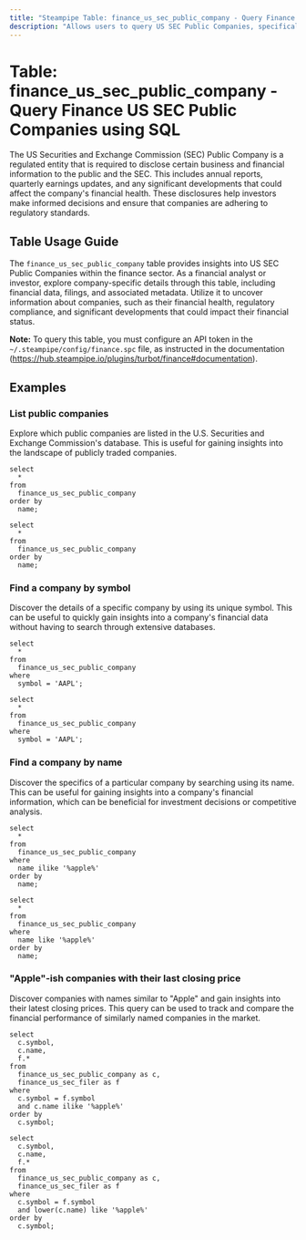 ```yaml
---
title: "Steampipe Table: finance_us_sec_public_company - Query Finance US SEC Public Companies using SQL"
description: "Allows users to query US SEC Public Companies, specifically the financial data and filings, providing insights into financial health and regulatory compliance."
---
```


# Table: finance_us_sec_public_company - Query Finance US SEC Public Companies using SQL

The US Securities and Exchange Commission (SEC) Public Company is a regulated entity that is required to disclose certain business and financial information to the public and the SEC. This includes annual reports, quarterly earnings updates, and any significant developments that could affect the company's financial health. These disclosures help investors make informed decisions and ensure that companies are adhering to regulatory standards.

## Table Usage Guide

The `finance_us_sec_public_company` table provides insights into US SEC Public Companies within the finance sector. As a financial analyst or investor, explore company-specific details through this table, including financial data, filings, and associated metadata. Utilize it to uncover information about companies, such as their financial health, regulatory compliance, and significant developments that could impact their financial status.

**Note:** To query this table, you must configure an API token in the `~/.steampipe/config/finance.spc` file, as instructed in the documentation (https://hub.steampipe.io/plugins/turbot/finance#documentation).

## Examples

### List public companies
Explore which public companies are listed in the U.S. Securities and Exchange Commission's database. This is useful for gaining insights into the landscape of publicly traded companies.

```sql+postgres
select
  *
from
  finance_us_sec_public_company
order by
  name;
```

```sql+sqlite
select
  *
from
  finance_us_sec_public_company
order by
  name;
```

### Find a company by symbol
Discover the details of a specific company by using its unique symbol. This can be useful to quickly gain insights into a company's financial data without having to search through extensive databases.

```sql+postgres
select
  *
from
  finance_us_sec_public_company
where
  symbol = 'AAPL';
```

```sql+sqlite
select
  *
from
  finance_us_sec_public_company
where
  symbol = 'AAPL';
```

### Find a company by name
Discover the specifics of a particular company by searching using its name. This can be useful for gaining insights into a company's financial information, which can be beneficial for investment decisions or competitive analysis.

```sql+postgres
select
  *
from
  finance_us_sec_public_company
where
  name ilike '%apple%'
order by
  name;
```

```sql+sqlite
select
  *
from
  finance_us_sec_public_company
where
  name like '%apple%'
order by
  name;
```

### "Apple"-ish companies with their last closing price
Discover companies with names similar to "Apple" and gain insights into their latest closing prices. This query can be used to track and compare the financial performance of similarly named companies in the market.

```sql+postgres
select
  c.symbol,
  c.name,
  f.*
from
  finance_us_sec_public_company as c,
  finance_us_sec_filer as f
where
  c.symbol = f.symbol
  and c.name ilike '%apple%'
order by
  c.symbol;
```

```sql+sqlite
select
  c.symbol,
  c.name,
  f.*
from
  finance_us_sec_public_company as c,
  finance_us_sec_filer as f
where
  c.symbol = f.symbol
  and lower(c.name) like '%apple%'
order by
  c.symbol;
```